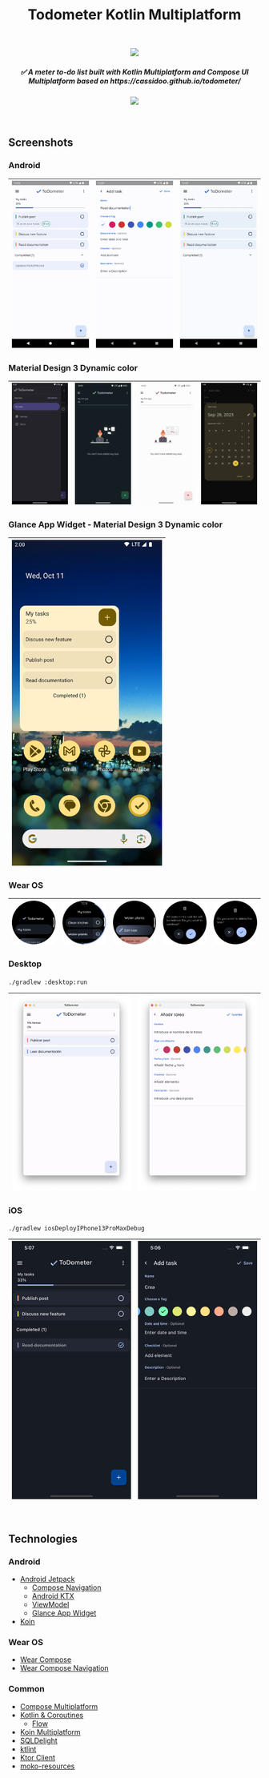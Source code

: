 <h1 align="center">Todometer Kotlin Multiplatform</h1></br>

<p align="center">
  <a href="https://github.com/serbelga/ToDometer_Multiplatform/actions/workflows/build.yml" target="_blank">
    <img src="https://github.com/serbelga/ToDometer_Kotlin_Multiplatform/actions/workflows/build.yml/badge.svg">
  </a>
</p>

<h5 align="center">
✅ A meter to-do list built with Kotlin Multiplatform and Compose UI Multiplatform based on https://cassidoo.github.io/todometer/
</h5>

<a target="_blank" href="https://play.google.com/store/apps/details?id=dev.sergiobelda.todometer">
<p align="center">
<img width="200" src="https://play.google.com/intl/en_us/badges/static/images/badges/en_badge_web_generic.png">
</p>
</a>

<br/>

## Screenshots

### Android

| <img width="300" src="./screenshots/android/home.png" /> | <img width="300" src="./screenshots/android/add_task.png" /> | <img width="300" src="./screenshots/android/remove_task.gif" /> |
|----------------------------------------------------------|--------------------------------------------------------------|-----------------------------------------------------------------|

### Material Design 3 Dynamic color

| <img width="300" src="./screenshots/android/drawer_dark_dynamic_color.png" /> | <img width="300" src="./screenshots/android/home_dark_dynamic_color.png" /> | <img width="300" src="./screenshots/android/home_light_dynamic_color.png" /> | <img width="300" src="./screenshots/android/add_task_dark_dynamic_color.png" /> |
|-------------------------------------------------------------------------------|-----------------------------------------------------------------------------|------------------------------------------------------------------------------|---------------------------------------------------------------------------------|

### Glance App Widget - Material Design 3 Dynamic color

| <img width="300" src="./screenshots/android/widget_dynamic_color.png" /> |
|--------------------------------------------------------------------------|

### Wear OS

| <img width="240" src="./screenshots/wearos/home.png" /> | <img width="240" src="./screenshots/wearos/tasks.png" /> | <img width="240" src="./screenshots/wearos/task.png" /> | <img width="240" src="./screenshots/wearos/delete_task_list.png" /> | <img width="240" src="./screenshots/wearos/delete_task.png" /> |
|---------------------------------------------------------|----------------------------------------------------------|---------------------------------------------------------|---------------------------------------------------------------------|----------------------------------------------------------------|

### Desktop

`./gradlew :desktop:run`

| <img width="560" src="./screenshots/desktop/home.png" /> | <img width="560" src="./screenshots/desktop/add_task.png" /> |
|----------------------------------------------------------|--------------------------------------------------------------|

### iOS

`./gradlew iosDeployIPhone13ProMaxDebug`

| <img width="240" src="./screenshots/ios/home_dark.png" /> | <img width="240" src="./screenshots/ios/add_task_dark.png" /> |
|-----------------------------------------------------------|---------------------------------------------------------------|

<br/>

## Technologies

### Android

* [Android Jetpack](https://developer.android.com/jetpack)
    * [Compose Navigation](https://developer.android.com/jetpack/compose/navigation)
    * [Android KTX](https://developer.android.com/kotlin/ktx)
    * [ViewModel](https://developer.android.com/topic/libraries/architecture/viewmodel)
    * [Glance App Widget](https://developer.android.com/jetpack/androidx/releases/glance)
* [Koin](https://insert-koin.io/docs/reference/koin-android/start)

### Wear OS

* [Wear Compose](https://developer.android.com/jetpack/androidx/releases/wear-compose)
* [Wear Compose Navigation](https://developer.android.com/reference/kotlin/androidx/wear/compose/navigation/package-summary)

### Common

* [Compose Multiplatform](https://www.jetbrains.com/lp/compose-mpp/)
* [Kotlin & Coroutines](https://kotlinlang.org/docs/coroutines-overview.html)
    * [Flow](https://kotlinlang.org/docs/flow.html)
* [Koin Multiplatform](https://insert-koin.io/docs/setup/v3/)
* [SQLDelight](https://cashapp.github.io/sqldelight/)
* [ktlint](https://ktlint.github.io/)
* [Ktor Client](https://ktor.io/docs/client.html)
* [moko-resources](https://github.com/icerockdev/moko-resources)

<br/>
